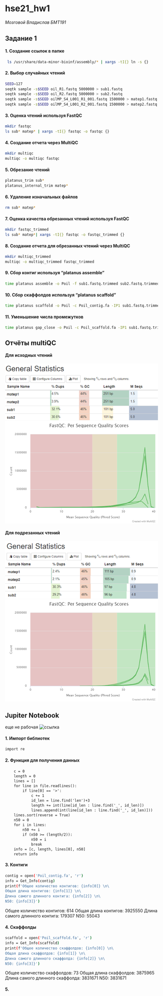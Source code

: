 # hse21_hw1
###### Мозговой Владислав БМТ191

## Задание 1

#### 1. Создание ссылок в папке
```bash
 ls /usr/share/data-minor-bioinf/assembly/* | xargs -tI{} ln -s {}
```
#### 2. Выбор случайных чтений
```bash
SEED=127
seqtk sample -s$SEED oil_R1.fastq 5000000 > sub1.fastq
seqtk sample -s$SEED oil_R2.fastq 5000000 > sub2.fastq
seqtk sample -s$SEED oilMP_S4_L001_R1_001.fastq 1500000 > matep1.fastq
seqtk sample -s$SEED oilMP_S4_L001_R2_001.fastq 1500000 > matep2.fastq
```
#### 3. Оценка чтений используя FastQC
```bash
mkdir fastqc
ls sub* matep* | xargs -tI{} fastqc -o fastqc {}
```
#### 4. Создание отчета через MultiQC
```bash
mkdir multiqc
multiqc -o multiqc fastqc
```
#### 5. Обрезание чтений
```bash
platanus_trim sub*
platanus_internal_trim matep*
```
#### 6. Удаление изначальных файлов
```bash
rm sub* matep*
```
#### 7. Оценка качества обрезанных чтений используя FastQC
```bash
mkdir fastqc_trimmed
ls sub* matep*| xargs -tI{} fastqc -o fastqc_trimmed {}
```
#### 8. Создание отчета для обрезанных чтений через MultiQC
```bash
mkdir multiqc_trimmed
multiqc -o multiqc_trimmed fastqc_trimmed
```
#### 9. Сбор контиг используя “platanus assemble”
```bash
time platanus assemble -o Poil -f sub1.fastq.trimmed sub2.fastq.trimmed 2> assemble.log
```
#### 10. Сбор скаффолдов используя “platanus scaffold”
```bash
time platanus scaffold -o Poil -c Poil_contig.fa -IP1 sub1.fastq.trimmed sub2.fastq.trimmed -OP2 matep1.fastq.int_trimmed matep2.fastq.int_trimmed 2> scaffold.log
```
#### 11. Уменьшение числа промежутков
```bash
time platanus gap_close -o Poil -c Poil_scaffold.fa -IP1 sub1.fastq.trimmed sub2.fastq.trimmed -OP2 matep1.fastq.int_trimmed matep2.fastq.int_trimmed 2> gapclose.log
```

## Отчёты multiQC
#### Для исходных чтений
![](https://github.com/Vladm0z/hse21_hw1/blob/main/images/General_Statistics_1.png)
![](https://github.com/Vladm0z/hse21_hw1/blob/main/images/Per_Sequence_Quality_Scores_1.png)

#### Для подрезанных чтений
![](https://github.com/Vladm0z/hse21_hw1/blob/main/images/General_Statistics_2.png)
![](https://github.com/Vladm0z/hse21_hw1/blob/main/images/Per_Sequence_Quality_Scores_2.png)

## Jupiter Notebook
еще не рабочая ![ссылка]()

#### 1. Импорт библиотек
```bash
import re
```

#### 2. Функция для получения данных
```bashdef Get_Info(file):
    c = 0
    length = 0
    lines = []
    for line in file.readlines():
        if line[0] == '>':
            c += 1
            id_len = line.find('len')+3
            length += int(line[id_len : line.find('_', id_len)])
            lines.append(int(line[id_len : line.find('_', id_len)]))
    lines.sort(reverse = True)
    n50 = 0
    for i in lines:
        n50 += i
        if (n50 >= (length/2)):
            n50 = i
            break
    info = [c, length, lines[0], n50]
    return info
```

#### 3. Контиги
```bash
contig = open('Poil_contig.fa', 'r')
info = Get_Info(contig)
print(f'Общее количество контигов: {info[0]} \n\
Общая длина контигов: {info[1]} \n\
Длина самого длинного контига: {info[2]} \n\
N50: {info[3]}')
```
Общее количество контигов: 614 
Общая длина контигов: 3925550 
Длина самого длинного контига: 179307 
N50: 55043


#### 4. Скаффолды
```bash
scaffold = open('Poil_scaffold.fa', 'r')
info = Get_Info(scaffold)
print(f'Общее количество скаффолдов: {info[0]} \n\
Общая длина скаффолдов: {info[1]} \n\
Длина самого длинного скаффолда: {info[2]} \n\
N50: {info[3]}')
```
Общее количество скаффолдов: 73 
Общая длина скаффолдов: 3875965 
Длина самого длинного скаффолда: 3831671 
N50: 3831671

#### 5.
```bash

```
